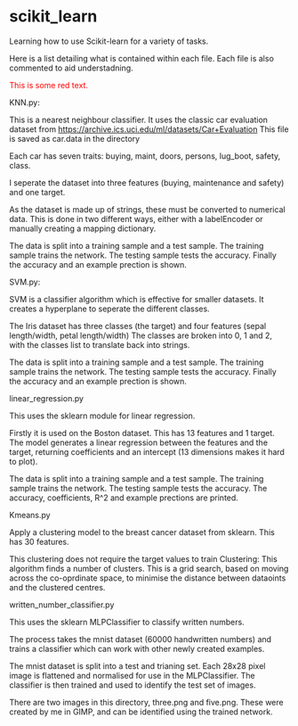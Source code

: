 # scikit_learn
Learning how to use Scikit-learn for a variety of tasks.

Here is a list detailing what is contained within each file.
Each file is also commented to aid understadning.

<p style='color:red'>This is some red text.</p>
KNN.py:

This is a nearest neighbour classifier.
It uses the classic car evaluation dataset from https://archive.ics.uci.edu/ml/datasets/Car+Evaluation 
This file is saved as car.data in the directory

Each car has seven traits: buying, maint, doors, persons, lug_boot, safety, class.

I seperate the dataset into three features (buying, maintenance and safety) and one target. 

As the dataset is made up of strings, these must be converted to numerical data. 
This is done in two different ways, either with a labelEncoder or manually creating a mapping dictionary.

The data is split into a training sample and a test sample.
The training sample trains the network.
The testing sample tests the accuracy.
Finally the accuracy and an example prection is shown.



SVM.py:

SVM is a classifier algorithm which is effective for smaller datasets.
It creates a hyperplane to seperate the different classes.

The Iris dataset has three classes (the target) and four features (sepal length/width, petal length/width)
The classes are broken into 0, 1 and 2, with the classes list to translate back into strings.

The data is split into a training sample and a test sample.
The training sample trains the network.
The testing sample tests the accuracy.
Finally the accuracy and an example prection is shown.


linear_regression.py

This uses the sklearn module for linear regression.

Firstly it is used on the Boston dataset. 
This has 13 features and 1 target.
The model generates a linear regression between the features and the target, returning coefficients and an intercept  (13 dimensions makes it hard to plot).

The data is split into a training sample and a test sample.
The training sample trains the network.
The testing sample tests the accuracy.
The accuracy, coefficients, R^2 and example prections are printed.

Kmeans.py

Apply a clustering model to the breast cancer dataset from sklearn.
This has 30 features.

This clustering does not require the target values to train
Clustering: This algorithm finds a number of clusters.
This is a grid search, based on moving across the co-oprdinate space, to minimise the distance between dataoints and the clustered centres.



written_number_classifier.py

This uses the sklearn MLPClassifier to classify written numbers.

The process takes the mnist dataset (60000 handwritten numbers) and trains a classifier which can work with other newly created examples.

The mnist dataset is split into a test and trianing set.
Each 28x28 pixel image is flattened and normalised for use in the MLPClassifier.
The classifier is then trained and used to identify the test set of images.

There are two images in this directory, three.png and five.png. 
These were created by me in GIMP, and can be identified using the trained network.







